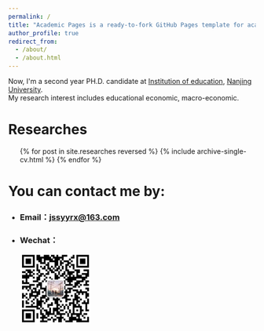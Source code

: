 ```yaml
---
permalink: /
title: "Academic Pages is a ready-to-fork GitHub Pages template for academic personal websites"
author_profile: true
redirect_from: 
  - /about/
  - /about.html
---
```


Now, I'm a second year PH.D. candidate at [Institution of education](https://edu.nju.edu.cn/main.htm), [Nanjing University](https://www.nju.edu.cn/).    
My research interest includes educational economic, macro-economic.

Researches
======
  <ul>{% for post in site.researches reversed %}
    {% include archive-single-cv.html %}
  {% endfor %}</ul>
<!--字体被_page.css冲了，所以字体变大了，-->

You can contact me by:
======
- ### Email：[jssyyrx@163.com](mailto:jssyyrx@163.com)   
- ### Wechat：
  <img src="../images/weichat.png" style="zoom:20%" />
